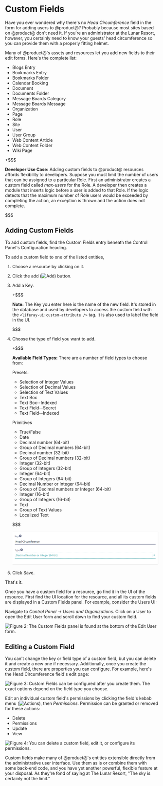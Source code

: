 # Custom Fields [](id=custom-fields)

Have you ever wondered why there's no *Head Circumference* field in the form for
adding users to @product@? Probably because most sites based on @product@ don't
need it. If you're an administrator at the Lunar Resort, however, you certainly
need to know your guests' head circumference so you can provide them with
a properly fitting helmet. 

Many of @product@'s assets and resources let you add new fields to their edit
forms. Here's the complete list:

- Blogs Entry
- Bookmarks Entry
- Bookmarks Folder
- Calendar Booking
- Document
- Documents Folder
- Message Boards Category
- Message Boards Message
- Organization
- Page
- Role
- Site
- User
- User Group
- Web Content Article
- Web Content Folder
- Wiki Page

+$$$

**Developer Use Case:** Adding custom fields to @product@ resources affords
flexibility to developers. Suppose you must limit the number of users
that can be assigned to a particular Role. First an administrator creates a custom
field called *max-users* for the Role. A developer then creates a module that
inserts logic before a user is added to that Role. If the logic detects that
the maximum number of Role users would be exceeded by completing the action, an
exception is thrown and the action does not complete. 

$$$

## Adding Custom Fields [](id=adding-custom-fields)

To add custom fields, find the Custom Fields entry beneath the Control Panel's
Configuration heading.

To add a custom field to one of the listed entities, 

1.  Choose a resource by clicking on it.

2.  Click the add (![Add](../../images-dxp/icon-add.png)) button.

3.  Add a Key.

    +$$$

    **Note:** The Key you enter here is the name of the new field. It's stored
    in the database and used by developers to access the custom field with the
    `<liferay-ui:custom-attribute />` tag. It is also used to label the
    field in the UI.

    $$$

4. Choose the type of field you want to add.

    +$$$

    **Available Field Types:** There are a number of field types to choose from:

    Presets:

    - Selection of Integer Values
    - Selection of Decimal Values
    - Selection of Text Values
    - Text Box
    - Text Box--Indexed
    - Text Field--Secret
    - Text Field--Indexed

    Primitives

    - True/False
    - Date
    - Decimal number (64-bit)
    - Group of Decimal numbers (64-bit)
    - Decimal number (32-bit)
    - Group of Decimal numbers (32-bit)
    - Integer (32-bit)
    - Group of Integers (32-bit)
    - Integer (64-bit)
    - Group of Integers (64-bit)
    - Decimal Number or Integer (64-bit)
    - Group of Decimal numbers or Integer (64-bit)
    - Integer (16-bit)
    - Group of Integers (16-bit)
    - Text
    - Group of Text Values
    - Localized Text

    $$$

    ![Figure 1: At The Lunar Resort, a Head Circumference field is necessary for all users.](../../images/custom-fields-user-head-circumference.png)

5. Click Save.

That's it.

Once you have a custom field for a resource, go find it in the UI of the
resource. First find the UI location for the resource, and all its custom fields
are displayed in a Custom Fields panel. For example, consider the Users UI:

Navigate to *Control Panel &rarr; Users and Organizations*. Click on a User to
open the Edit User form and scroll down to find your custom field.

![Figure 2: The Custom Fields panel is found at the bottom of the Edit User form.](../../images/custom-fields-panel.png)

## Editing a Custom Field [](id=editing-a-custom-field)

You can't change the key or field type of a custom field, but you can delete it
and create a new one if necessary. Additionally, once you create the custom
field, there are properties you can configure. For example, here's the Head
Circumference field's edit page: 

![Figure 3: Custom Fields can be configured after you create them. The exact
options depend on the field type you choose.](../../images/custom-fields-configuration.png)

Edit an individual custom field's permissions by clicking the field's kebab menu
(![Actions](../../images-dxp/icon-actions.png)), then *Permissions*.  Permission
can be granted or removed for these actions:

- Delete
- Permissions
- Update
- View

![Figure 4: You can delete a custom field, edit it, or configure its
permissions.](../../images/custom-fields-edit.png)

Custom fields make many of @product@'s entities extensible directly from the
administrative user interface. Use them as is or combine them with some
back-end code, and you have yet another powerful, flexible feature at your
disposal. As they're fond of saying at The Lunar Resort, "The sky is certainly
not the limit."
